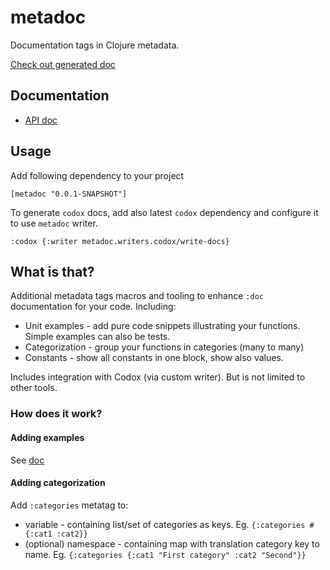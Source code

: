 # metadoc

Documentation tags in Clojure metadata.

[Check out generated doc](https://generateme.github.io/metadoc/example.example.html)

## Documentation

* [API doc](https://generateme.github.io/metadoc/)

## Usage

Add following dependency to your project

`[metadoc "0.0.1-SNAPSHOT"]`

To generate `codox` docs, add also latest `codox` dependency and configure it to use `metadoc` writer.

```
:codox {:writer metadoc.writers.codox/write-docs}
```

## What is that?

Additional metadata tags macros and tooling to enhance `:doc` documentation for your code. Including:

* Unit examples - add pure code snippets illustrating your functions. Simple examples can also be tests.
* Categorization - group your functions in categories (many to many)
* Constants - show all constants in one block, show also values.

Includes integration with Codox (via custom writer). But is not limited to other tools.

### How does it work?

#### Adding examples

See [doc](https://generateme.github.io/metadoc/metadoc.examples.html)

#### Adding categorization

Add `:categories` metatag to:

* variable - containing list/set of categories as keys. Eg. `{:categories #{:cat1 :cat2}}`
* (optional) namespace - containing map with translation category key to name. Eg. `{:categories {:cat1 "First category" :cat2 "Second"}}`



